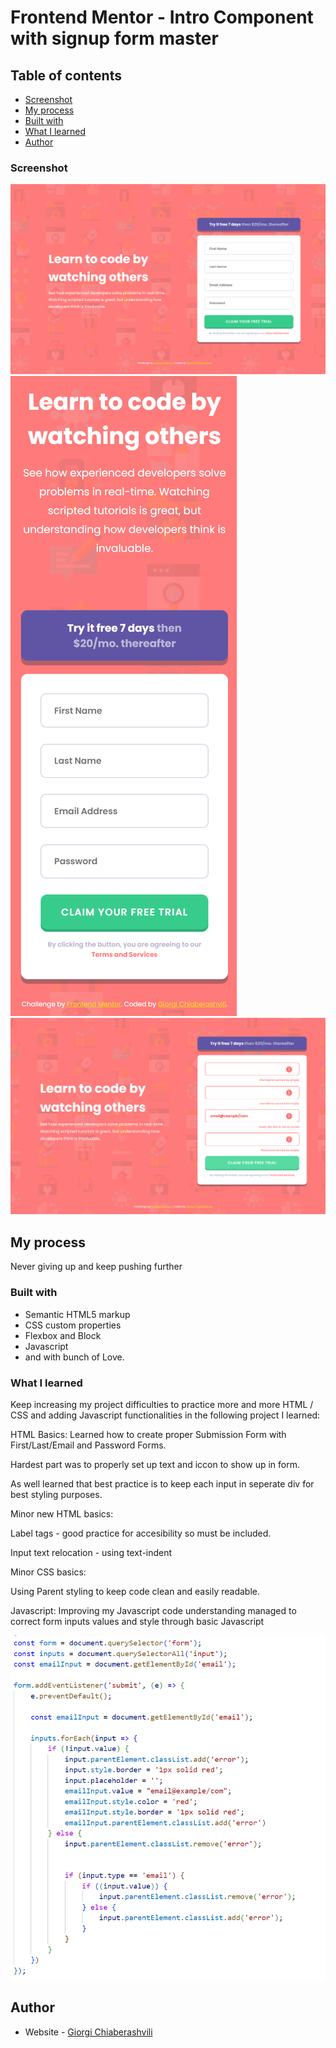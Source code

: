 # Frontend Mentor - Intro Component with signup form master

## Table of contents

  - [Screenshot](#screenshot)
  - [My process](#my-process)
  - [Built with](#built-with)
  - [What I learned](#what-i-learned)
  - [Author](#author)

### Screenshot

![](./images/Screenshot%202023-10-18%20103050.png)
![](./images/Screenshot%202023-10-18%20103104.png)
![](./images/Screenshot%202023-10-18%20103111.png)

## My process

Never giving up and keep pushing further

### Built with

- Semantic HTML5 markup
- CSS custom properties
- Flexbox and Block
- Javascript
- and with bunch of Love.

### What I learned

Keep increasing my project difficulties to practice more and more HTML / CSS and adding Javascript functionalities in the following project I learned:

HTML Basics: Learned how to create proper Submission Form with First/Last/Email and Password Forms.

Hardest part was to properly set up text and iccon to show up in form.

As well learned that best practice is to keep each input in seperate div for best styling purposes.

Minor new HTML basics:

Label tags -  good practice for accesibility so must be included.

Input text relocation - using text-indent

Minor CSS basics:

Using Parent styling to keep code clean and easily readable.  

Javascript: Improving my Javascript code understanding managed to correct form inputs values and style through basic Javascript

![](./images/Screenshot%202023-10-18%20105009.png)


## Author

- Website - [Giorgi Chiaberashvili](https://giorgichiaberashvili.github.io/)


